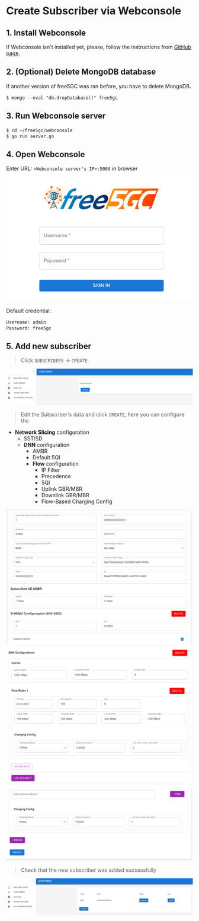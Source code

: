 <!-- Google tag (gtag.js) --> <script async src="https://www.googletagmanager.com/gtag/js?id=G-JETJ7TJ805"></script> <script> window.dataLayer = window.dataLayer || []; function gtag(){dataLayer.push(arguments);} gtag('js', new Date()); gtag('config', 'G-JETJ7TJ805'); </script>

# Create Subscriber via Webconsole

## 1. Install Webconsole

If Webconsole isn't installed yet, please, follow the instructions from [GitHub page](https://github.com/free5gc/webconsole).

## 2. (Optional) Delete MongoDB database

If another version of free5GC was ran before, you have to delete MongoDB.
```
$ mongo --eval "db.dropDatabase()" free5gc
```
    
## 3. Run Webconsole server
```
$ cd ~/free5gc/webconsole
$ go run server.go
```
    
## 4. Open Webconsole
Enter URL: `<Webconsole server's IP>:5000` in browser

![](./images/login.png)

Default credential:
```
Username: admin
Password: free5gc
```

## 5. Add new subscriber

> Click `SUBSCRIBERS` -> `CREATE`

![](./images/create_subscriber.png)

> Edit the Subscriber's data and click `CREATE`, here you can configure the 

- **Network Slicing** configuration 
    - SST/SD
    - **DNN** configuration
        - AMBR
        - Default 5QI
        - **Flow** configuration
            - IP Filter
            - Precedence
            - 5QI
            - Uplink GBR/MBR
            - Downlink GBR/MBR
            - Flow-Based Charging Config

![](./images/subscriberData1.png)
![](./images/subscriberData2.png)
![](./images/subscriberData3.png)


> Check that the new subscriber was added successfully

![](./images/created_subscriber.png)

